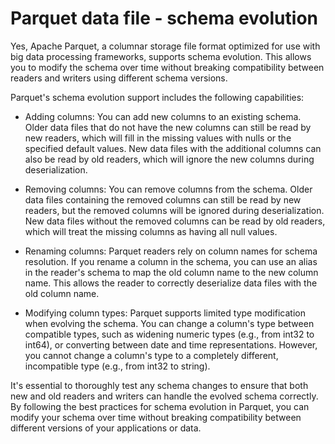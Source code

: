# Parquet data file - schema evolution

Yes, Apache Parquet, a columnar storage file format optimized for use with big data processing frameworks, supports schema evolution. This allows you to modify the schema over time without breaking compatibility between readers and writers using different schema versions.

Parquet's schema evolution support includes the following capabilities:

* Adding columns: You can add new columns to an existing schema. Older data files that do not have the new columns can still be read by new readers, which will fill in the missing values with nulls or the specified default values. New data files with the additional columns can also be read by old readers, which will ignore the new columns during deserialization.

* Removing columns: You can remove columns from the schema. Older data files containing the removed columns can still be read by new readers, but the removed columns will be ignored during deserialization. New data files without the removed columns can be read by old readers, which will treat the missing columns as having all null values.

* Renaming columns: Parquet readers rely on column names for schema resolution. If you rename a column in the schema, you can use an alias in the reader's schema to map the old column name to the new column name. This allows the reader to correctly deserialize data files with the old column name.

* Modifying column types: Parquet supports limited type modification when evolving the schema. You can change a column's type between compatible types, such as widening numeric types (e.g., from int32 to int64), or converting between date and time representations. However, you cannot change a column's type to a completely different, incompatible type (e.g., from int32 to string).

It's essential to thoroughly test any schema changes to ensure that both new and old readers and writers can handle the evolved schema correctly. By following the best practices for schema evolution in Parquet, you can modify your schema over time without breaking compatibility between different versions of your applications or data.